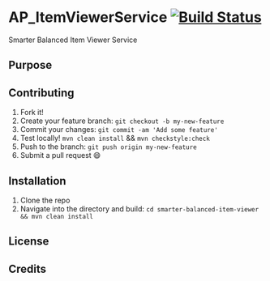 # AP_ItemViewerService [![Build Status](https://travis-ci.org/osu-cass/AP_ItemViewerService.svg?branch=master)](https://travis-ci.org/osu-cass/AP_ItemViewerService)

Smarter Balanced Item Viewer Service 

## Purpose

## Contributing
1. Fork it!
2. Create your feature branch: `git checkout -b my-new-feature`
3. Commit your changes: `git commit -am 'Add some feature'`
4. Test locally! `mvn clean install` && `mvn checkstyle:check`
5. Push to the branch: `git push origin my-new-feature`
6. Submit a pull request :smile:

## Installation
1. Clone the repo
2. Navigate into the directory and build: `cd smarter-balanced-item-viewer && mvn clean install`

## License

## Credits
